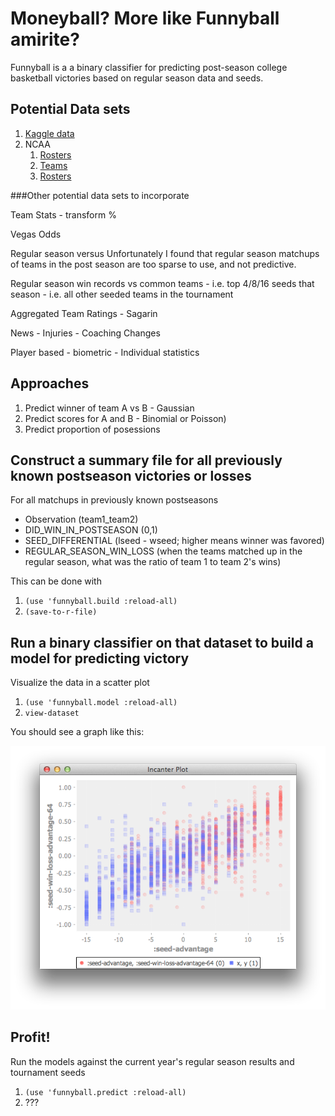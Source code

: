 Moneyball? More like Funnyball amirite?
=======================================

Funnyball is a a binary classifier for predicting post-season college basketball victories based on regular season data and seeds.

Potential Data sets
---------

1. [Kaggle data](https://www.kaggle.com/c/march-machine-learning-mania/data)
2. NCAA
   1. [Rosters](http://www.ncaa.com/schools/albany-ny/basketball-men)
   2. [Teams](http://stats.ncaa.org/team/inst_team_list?sport_code=MBB&division=1)
   3. [Rosters](http://stats.ncaa.org/team/roster/11540?org_id=26172)

###Other potential data sets to incorporate

Team Stats
    - transform %

Vegas Odds

Regular season versus
    Unfortunately I found that regular season matchups of teams in the post season are too sparse to use, and not predictive.

Regular season win records vs common teams
    - i.e. top 4/8/16 seeds that season
    - i.e. all other seeded teams in the tournament

Aggregated Team Ratings
    - Sagarin

News
    - Injuries
    - Coaching Changes

Player based
    - biometric
    - Individual statistics

Approaches
----------

1. Predict winner of team A vs B - Gaussian
2. Predict scores for A and B - Binomial or Poisson)
3. Predict proportion of posessions

Construct a summary file for all previously known postseason victories or losses
-----------------------------------

For all matchups in previously known postseasons

- Observation (team1_team2)
- DID_WIN_IN_POSTSEASON (0,1)
- SEED_DIFFERENTIAL (lseed - wseed; higher means winner was favored)
- REGULAR_SEASON_WIN_LOSS (when the teams matched up in the regular season, what was the ratio of team 1 to team 2's wins)

This can be done with

1. ``(use 'funnyball.build :reload-all)``
2. ``(save-to-r-file)``

Run a binary classifier on that dataset to build a model for predicting victory
---------------------------------------

Visualize the data in a scatter plot

1. ``(use 'funnyball.model :reload-all)``
2. ``view-dataset``

You should see a graph like this:

![Scatter Plot of Two Tournament Predictor Features](doc/images/scatter-plot.png "Scatter Plot of Two Tournament Predictor Features")


Profit!
-------

Run the models against the current year's regular season results and tournament seeds

1. ``(use 'funnyball.predict :reload-all)``
2. ???
